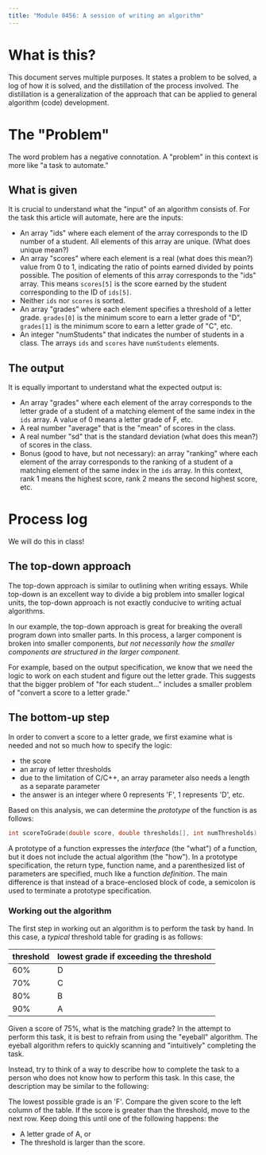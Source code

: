 ```yaml
---
title: "Module 0456: A session of writing an algorithm"
---
```


# What is this?

This document serves multiple purposes. It states a problem to be solved, a log of how it is solved, and the distillation of the process involved. The distillation is a generalization of the approach that can be applied to general algorithm (code) development.

# The "Problem"

The word problem has a negative connotation. A "problem" in this context is more like "a task to automate."

## What is given

It is crucial to understand what the "input" of an algorithm consists of. For the task this article will automate, here are the inputs:

* An array "ids" where each element of the array corresponds to the ID number of a student. All elements of this array are unique. (What does unique mean?)
* An array "scores" where each element is a real (what does this mean?) value from 0 to 1, indicating the ratio of points earned divided by points possible. The position of elements of this array corresponds to the "ids" array. This means `scores[5]` is the score earned by the student corresponding to the ID of `ids[5]`.
* Neither `ids` nor `scores` is sorted.
* An array "grades" where each element specifies a threshold of a letter grade. `grades[0]` is the minimum score to earn a letter grade of "D", `grades[1]` is the minimum score to earn a letter grade of "C", etc.
* An integer "numStudents" that indicates the number of students in a class. The arrays `ids` and `scores` have `numStudents` elements.

## The output

It is equally important to understand what the expected output is:

* An array "grades" where each element of the array corresponds to the letter grade of a student of a matching element of the same index in the `ids` array. A value of 0 means a letter grade of F, etc.
* A real number "average" that is the "mean" of scores in the class.
* A real number "sd" that is the standard deviation (what does this mean?) of scores in the class.
* Bonus (good to have, but not necessary): an array "ranking" where each element of the array corresponds to the ranking of a student of a matching element of the same index in the `ids` array. In this context, rank 1 means the highest score, rank 2 means the second highest score, etc.

# Process log

We will do this in class!

## The top-down approach

The top-down approach is similar to outlining when writing essays. While top-down is an excellent way to divide a big problem into smaller logical units, the top-down approach is not exactly conducive to writing actual algorithms.

In our example, the top-down approach is great for breaking the overall program down into smaller parts. In this process, a larger component is broken into smaller components, *but not necessarily how the smaller components are structured in the larger component.*

For example, based on the output specification, we know that we need the logic to work on each student and figure out the letter grade. This suggests that the bigger problem of "for each student..." includes a smaller problem of "convert a score to a letter grade."

## The bottom-up step

In order to convert a score to a letter grade, we first examine what is needed and not so much how to specify the logic:

* the score
* an array of letter thresholds
* due to the limitation of C/C++, an array parameter also needs a length as a separate parameter
* the answer is an integer where 0 represents 'F', 1 represents 'D', etc.


Based on this analysis, we can determine the *prototype* of the function is as follows:

```c
int scoreToGrade(double score, double thresholds[], int numThresholds);
```

A prototype of a function expresses the *interface* (the "what") of a function, but it does not include the actual algorithm (the "how"). In a prototype specification, the return type, function name, and a parenthesized list of parameters are specified, much like a function *definition*. The main difference is that instead of a brace-enclosed block of code, a semicolon is used to terminate a prototype specification.

### Working out the algorithm

The first step in working out an algorithm is to perform the task by hand. In this case, a *typical* threshold table for grading is as follows:

|threshold|lowest grade if exceeding the threshold|
|-|-|
|60%|D|
|70%|C|
|80%|B|
|90%|A|

Given a score of 75%, what is the matching grade? In the attempt to perform this task, it is best to refrain from using the "eyeball" algorithm. The eyeball algorithm refers to quickly scanning and "intuitively" completing the task. 

Instead, try to think of a way to describe how to complete the task to a person who does not know how to perform this task. In this case, the description may be similar to the following:

The lowest possible grade is an 'F'. Compare the given score to the left column of the table. If the score is greater than the threshold, move to the next row. Keep doing this until one of the following happens:
the
* A letter grade of A, or
* The threshold is larger than the score.
